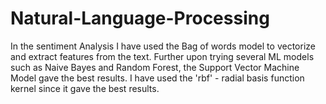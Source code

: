 # Natural-Language-Processing
In the sentiment Analysis I have used the Bag of words model to vectorize and extract features from the text. Further upon trying several ML models such as Naive Bayes and Random Forest, the Support Vector Machine Model gave the best results. I have used the 'rbf' - radial basis function kernel since it gave the best results.
